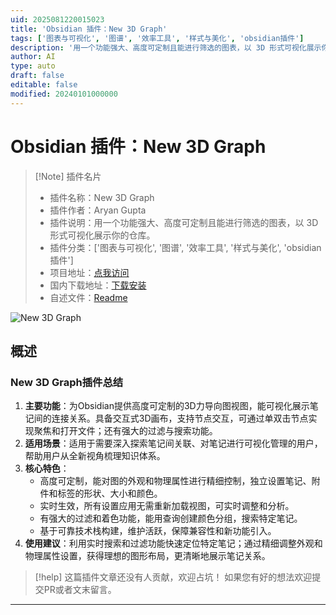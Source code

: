 ```yaml
---
uid: 2025081220015023
title: 'Obsidian 插件：New 3D Graph'
tags: ['图表与可视化', '图谱', '效率工具', '样式与美化', 'obsidian插件']
description: '用一个功能强大、高度可定制且能进行筛选的图表，以 3D 形式可视化展示你的仓库。'
author: AI
type: auto
draft: false
editable: false
modified: 20240101000000
---
```


# Obsidian 插件：New 3D Graph

> [!Note] 插件名片
> - 插件名称：New 3D Graph
> - 插件作者：Aryan Gupta
> - 插件说明：用一个功能强大、高度可定制且能进行筛选的图表，以 3D 形式可视化展示你的仓库。
> - 插件分类：['图表与可视化', '图谱', '效率工具', '样式与美化', 'obsidian插件']
> - 项目地址：[点我访问](https://github.com/Apoo711/obsidian-3d-graph)
> - 国内下载地址：[下载安装](https://pkmer.cn/products/plugin/pluginMarket/?new-3d-graph)
> - 自述文件：[Readme](https://ghproxy.net/https://raw.githubusercontent.com/Apoo711/obsidian-3d-graph/master/README.md)

![New 3D Graph](https://cdn.pkmer.cn/covers/new-3d-graph_internal_0.png!pkmer)

## 概述

### New 3D Graph插件总结
1. **主要功能**：为Obsidian提供高度可定制的3D力导向图视图，能可视化展示笔记间的连接关系。具备交互式3D画布，支持节点交互，可通过单双击节点实现聚焦和打开文件；还有强大的过滤与搜索功能。
2. **适用场景**：适用于需要深入探索笔记间关联、对笔记进行可视化管理的用户，帮助用户从全新视角梳理知识体系。
3. **核心特色**：
    - 高度可定制，能对图的外观和物理属性进行精细控制，独立设置笔记、附件和标签的形状、大小和颜色。
    - 实时生效，所有设置应用无需重新加载视图，可实时调整和分析。
    - 有强大的过滤和着色功能，能用查询创建颜色分组，搜索特定笔记。
    - 基于可靠技术栈构建，维护活跃，保障兼容性和新功能引入。
4. **使用建议**：利用实时搜索和过滤功能快速定位特定笔记；通过精细调整外观和物理属性设置，获得理想的图形布局，更清晰地展示笔记关系。


> [!help] 
> 这篇插件文章还没有人贡献，欢迎占坑！
> 如果您有好的想法欢迎提交PR或者文末留言。
> 

---



